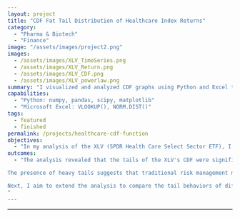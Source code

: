 ```yaml
---
layout: project
title: "CDF Fat Tail Distribution of Healthcare Index Returns"
category:
  - "Pharma & Biotech"
  - "Finance"
image: "/assets/images/project2.png"
images:
  - /assets/images/XLV_TimeSeries.png
  - /assets/images/XLV_Return.png
  - /assets/images/XLV_CDF.png
  - /assets/images/XLV_powerlaw.png
summary: "I visualized and analyzed CDF graphs using Python and Excel to analyze 26 years of returns for the XLV (SPDR Health Care Select Sector ETF). This analysis supports my objective of assessing tail risk by identifying whether extreme events, like crashes, are anomalies or align with a fat-tailed distribution characteristic of the healthcare sector's financial markets."
capabilities:
  - "Python: numpy, pandas, scipy, matplotlib"
  - "Microsoft Excel: VLOOKUP(), NORM.DIST()"
tags:
  - featured
  - finished
permalink: /projects/healthcare-cdf-function
objectives:
  - "In my analysis of the XLV (SPDR Health Care Select Sector ETF), I utilized Jupyter Notebook to access and import financial datasets directly from Yahoo Finance. By creating the analysis in Microsoft Excel and recreating it in Python, I was able to manipulate the data efficiently and create visualizations of the index's performance. My primary objective was to gain a deeper understanding of the risk and return profiles associated with the XLV by comparing its observed cumulative density function (CDF) to that of a theoretical normal Gaussian distribution."
outcomes:
  - "The analysis revealed that the tails of the XLV's CDF were significantly heavier than those of the Gaussian curve, indicating a higher probability of extreme returns—both positive and negative—than would be expected in a normal distribution. To quantify and better understand this tail-end risk, I employed Gabaix's power law estimation. This method is particularly effective in modeling fat-tailed distributions, which are common in financial markets due to the occurrence of rare but impactful events.

The presence of heavy tails suggests that traditional risk management models, which often assume normality, may underestimate the likelihood of extreme market movements. Incorporating power law estimations can improve the accuracy of risk assessments for the XLV.

Next, I aim to extend the analysis to compare the tail behaviors of different sector ETFs to identify the healthcare sector's unique risk characteristics.
"
---
```

---
